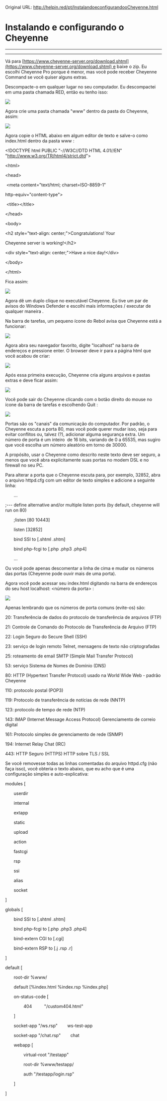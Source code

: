 Original URL: <http://helpin.red/pt/InstalandoeconfigurandooCheyenne.html>

# Instalando e configurando o Cheyenne

* * *

* * *

Vá para [https://www.cheyenne-server.org/download.shtml](https://www.cheyenne-server.org/download.shtml) e baixe o zip. Eu escolhi Cheyenne Pro porque é menor, mas você pode receber Cheyenne Command se você quiser alguns extras.

Descompacte-o em qualquer lugar no seu computador. Eu descompactei em uma pasta chamada RED, então eu tenho isso:

![](http://helpin.red/lib/NewItem214.png)

Agora crie uma pasta chamada "www" dentro da pasta do Cheyenne, assim:

![](http://helpin.red/lib/NewItem213.png)

Agora copie o HTML abaixo em algum editor de texto e salve-o como index.html dentro da pasta www :

&lt;!DOCTYPE html PUBLIC "-//W3C//DTD HTML 4.01//EN" "http://www.w3.org/TR/html4/strict.dtd"&gt;

&lt;html&gt;

&lt;head&gt;

 &lt;meta content="text/html; charset=ISO-8859-1"

http-equiv="content-type"&gt;

 &lt;title&gt;&lt;/title&gt;

&lt;/head&gt;

&lt;body&gt;

&lt;h2 style="text-align: center;"&gt;Congratulations! Your

Cheyenne server is working!&lt;/h2&gt;

&lt;div style="text-align: center;"&gt;Have a nice day!&lt;/div&gt;

&lt;/body&gt;

&lt;/html&gt;

Fica assim:

![](http://helpin.red/lib/NewItem212.png)

Agora dê um duplo clique no executável Cheyenne. Eu tive um par de avisos do Windows Defender e escolhi mais informações / executar de qualquer maneira .

Na barra de tarefas, um pequeno ícone do Rebol avisa que Cheyenne está a funcionar:

![](http://helpin.red/lib/NewItem211.png)

Agora abra seu navegador favorito, digite "localhost" na barra de endereços e pressione enter. O browser deve ir para a página html que você acabou de criar:

![](http://helpin.red/lib/NewItem210.png)

Após essa primeira execução, Cheyenne cria alguns arquivos e pastas extras e deve ficar assim:

![](http://helpin.red/lib/NewItem209.png)

Você pode sair do Cheyenne clicando com o botão direito do mouse no ícone da barra de tarefas e escolhendo Quit :

![](http://helpin.red/lib/NewItem208.png)

Portas são os "canais" da comunicação do computador. Por padrão, o Cheyenne escuta a porta 80, mas você pode querer mudar isso, seja para evitar conflitos ou, talvez (?), adicionar alguma segurança extra. Um número de porta é um inteiro  de 16 bits, variando de 0 a 65535, mas sugiro que você escolha um número aleatório em torno de 30000.

A propósito, usar o Cheyenne como descrito neste texto deve ser seguro, a menos que você abra explicitamente suas portas no modem DSL e no firewall no seu PC.

Para alterar a porta que o Cheyenne escuta para, por exemplo, 32852, abra o arquivo httpd.cfg com um editor de texto simples e adicione a seguinte linha:

       ...

;--- define alternative and/or multiple listen ports (by default, cheyenne will run on 80)

       ;listen \[80 10443]

       listen \[32852]

       bind SSI to \[.shtml .shtm]

       bind php-fcgi to \[.php .php3 .php4]

       ...

Ou você pode apenas descomentar a linha de cima e mudar os números das portas (Cheyenne pode ouvir mais de uma porta).

Agora você pode acessar seu index.html digitando na barra de endereços do seu host localhost: &lt;número da porta&gt; :

![](http://helpin.red/lib/NewItem207.png)

Apenas lembrando que os números de porta comuns (evite-os) são:

20: Transferência de dados do protocolo de transferência de arquivos (FTP)

21: Controle de Comando do Protocolo de Transferência de Arquivo (FTP)

22: Login Seguro do Secure Shell (SSH)

23: serviço de login remoto Telnet, mensagens de texto não criptografadas

25: roteamento de email SMTP (Simple Mail Transfer Protocol)

53: serviço Sistema de Nomes de Domínio (DNS)

80: HTTP (Hypertext Transfer Protocol) usado na World Wide Web - padrão Cheyenne

110: protocolo postal (POP3)

119: Protocolo de transferência de notícias de rede (NNTP)

123: protocolo de tempo de rede (NTP)

143: IMAP (Internet Message Access Protocol) Gerenciamento de correio digital

161: Protocolo simples de gerenciamento de rede (SNMP)

194: Internet Relay Chat (IRC)

443: HTTP Seguro (HTTPS) HTTP sobre TLS / SSL

Se você removesse todas as linhas comentadas do arquivo httpd.cfg (não faça isso), você obteria o texto abaixo, que eu acho que é uma configuração simples e auto-explicativa:

modules [

       userdir

       internal

       extapp

       static

       upload

       action

       fastcgi

       rsp

       ssi

       alias

       socket

]

globals [

       bind SSI to \[.shtml .shtm]

       bind php-fcgi to \[.php .php3 .php4]

       bind-extern CGI to \[.cgi]

       bind-extern RSP to \[.j .rsp .r]

]

default [

       root-dir %www/

       default \[%index.html %index.rsp %index.php]

       on-status-code [

               404          "/custom404.html"

       ]

       socket-app "/ws.rsp"        ws-test-app

       socket-app "/chat.rsp"        chat

       webapp [

               virtual-root "/testapp"

               root-dir %www/testapp/

               auth "/testapp/login.rsp"

       ]

]
